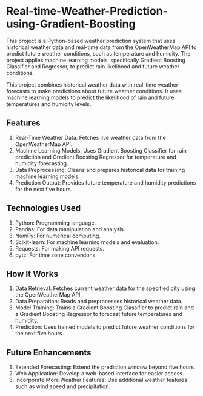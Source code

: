 # Real-time-Weather-Prediction-using-Gradient-Boosting

This project is a Python-based weather prediction system that uses historical weather data and real-time data from the OpenWeatherMap API to predict future weather conditions, such as temperature and humidity. 
The project applies machine learning models, specifically Gradient Boosting Classifier and Regressor, to predict rain likelihood and future weather conditions.

This project combines historical weather data with real-time weather forecasts to make predictions about future weather conditions. It uses machine learning models to predict the likelihood of rain and future temperatures and humidity levels.

## Features
1. Real-Time Weather Data: Fetches live weather data from the OpenWeatherMap API.
2. Machine Learning Models: Uses Gradient Boosting Classifier for rain prediction and Gradient Boosting Regressor for temperature and humidity forecasting.
3. Data Preprocessing: Cleans and prepares historical data for training machine learning models.
4. Prediction Output: Provides future temperature and humidity predictions for the next five hours.

## Technologies Used
1. Python: Programming language.
2. Pandas: For data manipulation and analysis.
3. NumPy: For numerical computing.
4. Scikit-learn: For machine learning models and evaluation.
5. Requests: For making API requests.
6. pytz: For time zone conversions.

## How It Works
1. Data Retrieval: Fetches current weather data for the specified city using the OpenWeatherMap API.
2. Data Preparation: Reads and preprocesses historical weather data.
3. Model Training: Trains a Gradient Boosting Classifier to predict rain and a Gradient Boosting Regressor to forecast future temperatures and humidity.
4. Prediction: Uses trained models to predict future weather conditions for the next five hours.

## Future Enhancements
1. Extended Forecasting: Extend the prediction window beyond five hours.
2. Web Application: Develop a web-based interface for easier access.
3. Incorporate More Weather Features: Use additional weather features such as wind speed and precipitation.
